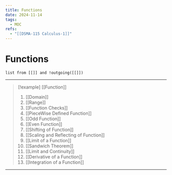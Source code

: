 ```yaml
---
title: Functions
date: 2024-11-14
tags:
  - MOC
refs:
  - "[[DSMA-115 Calculus-1]]"
---
```

# Functions

```dataview
list from [[]] and !outgoing([[]])
```
---

> [!example] [[Function]]
> 1. [[Domain]]
> 1. [[Range]]
> 2. [[Function Checks]]
> 3. [[PieceWise Defined Function]]
> 4. [[Odd Function]]
> 5. [[Even Function]]
> 6. [[Shifting of Function]]
> 7. [[Scaling and Reflecting of Function]]
> 8. [[Limit of a Function]]
> 9. [[Sandwich Theorem]]
> 10. [[Limit and Continuity]]
> 11. [[Derivative of a Function]]
> 12. [[Integration of a Function]]



---